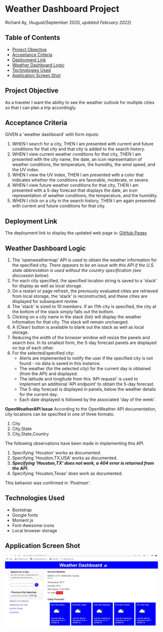 # Weather Dashboard Project

Richard Ay, (August/September 2020, *updated February 2022*)

## Table of Contents
* [Project Objective](#project-objective)
* [Acceptance Criteria](#acceptance-criteria)
* [Deployment Link](#deployment-link)
* [Weather Dashboard Logic](#weather-dashboard-logic)
* [Technologies Used](#technologies-used)
* [Application Screen Shot](#application-screen-shot)



## Project Objective
As a traveler I want the ability to see the weather outlook for multiple cities
so that I can plan a trip accordingly.

## Acceptance Criteria
GIVEN a 'weather dashboard' with form inputs:

1) WHEN I search for a city, THEN I am presented with current and future conditions for that 
city and that city is added to the search history.
2) WHEN I view current weather conditions for that city, THEN I am presented with the city name, 
the date, an icon representation of weather conditions, the temperature, the humidity, the wind 
speed, and the UV index.
3) WHEN I view the UV index, THEN I am presented with a color that indicates whether the 
conditions are favorable, moderate, or severe.
4) WHEN I view future weather conditions for that city, THEN I am presented with a 5-day forecast 
that displays the date, an icon representation of weather conditions, the temperature, and the 
humidity.
6) WHEN I click on a city in the search history, THEN I am again presented with current and future 
conditions for that city.

## Deployment Link
The deployment link to display the updated web page is: 
[GitHub Pages](https://captainrich.github.io/Weather-Dashboard/) 

## Weather Dashboard Logic

1) The 'openweathermap' API is used to obtain the weather information for the specified city.  _There appears to be an issue with this API if the U.S. state abbreviation is used without the country specification (see discussion below)._
2) For each city specified, the specified location string is saved to a 'stack' for display as well as local storage.
3) On a restart or page refresh, the previously evaluated cities are retrieved from local storage, the 'stack' is reconstructed, and these cities are displayed for subsequent review.
4) The 'stack' is sized to 10 members.  If an 11th city is specified, the city at the bottom of the stack simply falls out the bottom.
5) Clicking on a city name in the stack (list) will display the weather information for that city.  The stack will remain unchanged.
6) A {Clear} button is available to blank out the stack as well as local storage.
7) Reducing the width of the browser window will resize the panels and search box.  In its smallest form, the 5-day forecast panels are displayed on top of each other.
8) For the selected/specified city:
   * Alerts are implemented to notify the user if the specified city is not found - no data is saved in this instance.
   * The weather (for the selected city) for the current day is obtained (from the API) and displayed.
   * The latitude and longitude from this 'API request' is used to implement an additional 'API endpoint' to obtain the 5-day forecast.
   * The 5-day forecast is displayed in panels, below the weather details for the current day.
   * Each date displayed is followed by the associated 'day of the week'.

**OpenWeatherAPI Issue**
According to the OpenWeather API documentation, city locations can be specified in one of three formats:
1) City
2) City,State
3) City,State,Country

The following observations have been made in implementing this API.
1) Specifying 'Houston' works as documented.
2) Specifying 'Houston,TX,USA' works as documented.
3) ***Specifying 'Houston,TX' does not work, a 404 error is returned from the API.***
4) Specifying 'Houston,Texas' does work as documented.

This behavior was confirmed in _'Postman'_.


## Technologies Used

* Bootstrap
* Google fonts
* Moment.js
* Font-Awesome icons
* Local browser storage


## Application Screen Shot

![Workday Planner Image](https://github.com/CaptainRich/Weather-Dashboard/blob/master/weather-screenshot.jpg)

